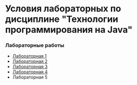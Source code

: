 # Условия лабораторных по дисциплине "Технологии программирования на Java"

### Лабораторные работы
+ [Лабораторная 1](docs/lab-1.md)
+ [Лабораторная 2](docs/lab-2.md)
+ [Лабораторная 3](docs/lab-3.md)
+ [Лабораторная 4](docs/lab-4.md)
+ Лабораторная 5